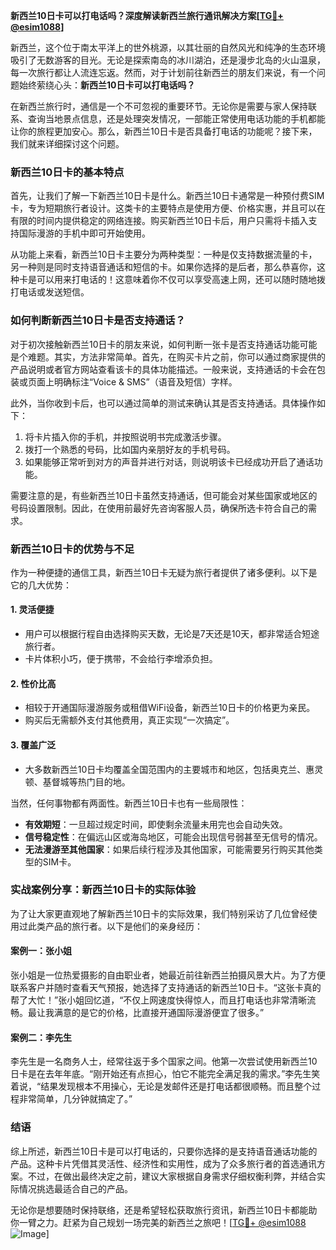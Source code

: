 **新西兰10日卡可以打电话吗？深度解读新西兰旅行通讯解决方案[[TG💪+ @esim1088](https://t.me/s/esim1088)]**

新西兰，这个位于南太平洋上的世外桃源，以其壮丽的自然风光和纯净的生态环境吸引了无数游客的目光。无论是探索南岛的冰川湖泊，还是漫步北岛的火山温泉，每一次旅行都让人流连忘返。然而，对于计划前往新西兰的朋友们来说，有一个问题始终萦绕心头：**新西兰10日卡可以打电话吗？**

在新西兰旅行时，通信是一个不可忽视的重要环节。无论你是需要与家人保持联系、查询当地景点信息，还是处理突发情况，一部能正常使用电话功能的手机都能让你的旅程更加安心。那么，新西兰10日卡是否具备打电话的功能呢？接下来，我们就来详细探讨这个问题。

### 新西兰10日卡的基本特点

首先，让我们了解一下新西兰10日卡是什么。新西兰10日卡通常是一种预付费SIM卡，专为短期旅行者设计。这类卡的主要特点是使用方便、价格实惠，并且可以在有限的时间内提供稳定的网络连接。购买新西兰10日卡后，用户只需将卡插入支持国际漫游的手机中即可开始使用。

从功能上来看，新西兰10日卡主要分为两种类型：一种是仅支持数据流量的卡，另一种则是同时支持语音通话和短信的卡。如果你选择的是后者，那么恭喜你，这种卡是可以用来打电话的！这意味着你不仅可以享受高速上网，还可以随时随地拨打电话或发送短信。

### 如何判断新西兰10日卡是否支持通话？

对于初次接触新西兰10日卡的朋友来说，如何判断一张卡是否支持通话功能可能是个难题。其实，方法非常简单。首先，在购买卡片之前，你可以通过商家提供的产品说明或者官方网站查看该卡的具体功能描述。一般来说，支持通话的卡会在包装或页面上明确标注“Voice & SMS”（语音及短信）字样。

此外，当你收到卡后，也可以通过简单的测试来确认其是否支持通话。具体操作如下：
1. 将卡片插入你的手机，并按照说明书完成激活步骤。
2. 拨打一个熟悉的号码，比如国内亲朋好友的手机号码。
3. 如果能够正常听到对方的声音并进行对话，则说明该卡已经成功开启了通话功能。

需要注意的是，有些新西兰10日卡虽然支持通话，但可能会对某些国家或地区的号码设置限制。因此，在使用前最好先咨询客服人员，确保所选卡符合自己的需求。

### 新西兰10日卡的优势与不足

作为一种便捷的通信工具，新西兰10日卡无疑为旅行者提供了诸多便利。以下是它的几大优势：

#### 1. **灵活便捷**
   - 用户可以根据行程自由选择购买天数，无论是7天还是10天，都非常适合短途旅行者。
   - 卡片体积小巧，便于携带，不会给行李增添负担。

#### 2. **性价比高**
   - 相较于开通国际漫游服务或租借WiFi设备，新西兰10日卡的价格更为亲民。
   - 购买后无需额外支付其他费用，真正实现“一次搞定”。

#### 3. **覆盖广泛**
   - 大多数新西兰10日卡均覆盖全国范围内的主要城市和地区，包括奥克兰、惠灵顿、基督城等热门目的地。

当然，任何事物都有两面性。新西兰10日卡也有一些局限性：
- **有效期短**：一旦超过规定时间，即使剩余流量未用完也会自动失效。
- **信号稳定性**：在偏远山区或海岛地区，可能会出现信号弱甚至无信号的情况。
- **无法漫游至其他国家**：如果后续行程涉及其他国家，可能需要另行购买其他类型的SIM卡。

### 实战案例分享：新西兰10日卡的实际体验

为了让大家更直观地了解新西兰10日卡的实际效果，我们特别采访了几位曾经使用过此类产品的旅行者。以下是他们的亲身经历：

#### 案例一：张小姐
张小姐是一位热爱摄影的自由职业者，她最近前往新西兰拍摄风景大片。为了方便联系客户并随时查看天气预报，她选择了支持通话的新西兰10日卡。“这张卡真的帮了大忙！”张小姐回忆道，“不仅上网速度快得惊人，而且打电话也非常清晰流畅。最让我满意的是它的价格，比直接开通国际漫游便宜了很多。”

#### 案例二：李先生
李先生是一名商务人士，经常往返于多个国家之间。他第一次尝试使用新西兰10日卡是在去年年底。“刚开始还有点担心，怕它不能完全满足我的需求。”李先生笑着说，“结果发现根本不用操心，无论是发邮件还是打电话都很顺畅。而且整个过程非常简单，几分钟就搞定了。”

### 结语

综上所述，新西兰10日卡是可以打电话的，只要你选择的是支持语音通话功能的产品。这种卡片凭借其灵活性、经济性和实用性，成为了众多旅行者的首选通讯方案。不过，在做出最终决定之前，建议大家根据自身需求仔细权衡利弊，并结合实际情况挑选最适合自己的产品。

无论你是想要随时保持联络，还是希望轻松获取旅行资讯，新西兰10日卡都能助你一臂之力。赶紧为自己规划一场完美的新西兰之旅吧！[[TG💪+ @esim1088](https://t.me/s/esim1088) ![Image](https://i.postimg.cc/4NQfJmqS/Snipaste-2025-05-13-00-14-12.png)]